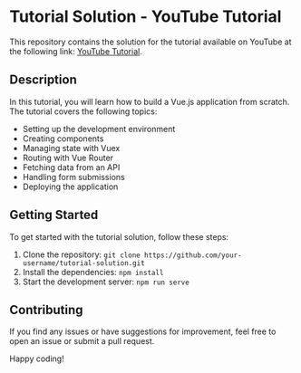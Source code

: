 # Tutorial Solution - YouTube Tutorial

This repository contains the solution for the tutorial available on YouTube at the following link: [YouTube Tutorial](https://www.youtube.com/watch?v=1GNsWa_EZdw).

## Description

In this tutorial, you will learn how to build a Vue.js application from scratch. The tutorial covers the following topics:

- Setting up the development environment
- Creating components
- Managing state with Vuex
- Routing with Vue Router
- Fetching data from an API
- Handling form submissions
- Deploying the application

## Getting Started

To get started with the tutorial solution, follow these steps:

1. Clone the repository: `git clone https://github.com/your-username/tutorial-solution.git`
2. Install the dependencies: `npm install`
3. Start the development server: `npm run serve`

## Contributing

If you find any issues or have suggestions for improvement, feel free to open an issue or submit a pull request.

Happy coding!
